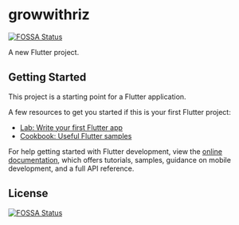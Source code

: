 # growwithriz
[![FOSSA Status](https://app.fossa.com/api/projects/git%2Bgithub.com%2FJaMuad%2Fgrowwithriz.svg?type=shield)](https://app.fossa.com/projects/git%2Bgithub.com%2FJaMuad%2Fgrowwithriz?ref=badge_shield)


A new Flutter project.

## Getting Started

This project is a starting point for a Flutter application.

A few resources to get you started if this is your first Flutter project:

- [Lab: Write your first Flutter app](https://docs.flutter.dev/get-started/codelab)
- [Cookbook: Useful Flutter samples](https://docs.flutter.dev/cookbook)

For help getting started with Flutter development, view the
[online documentation](https://docs.flutter.dev/), which offers tutorials,
samples, guidance on mobile development, and a full API reference.


## License
[![FOSSA Status](https://app.fossa.com/api/projects/git%2Bgithub.com%2FJaMuad%2Fgrowwithriz.svg?type=large)](https://app.fossa.com/projects/git%2Bgithub.com%2FJaMuad%2Fgrowwithriz?ref=badge_large)